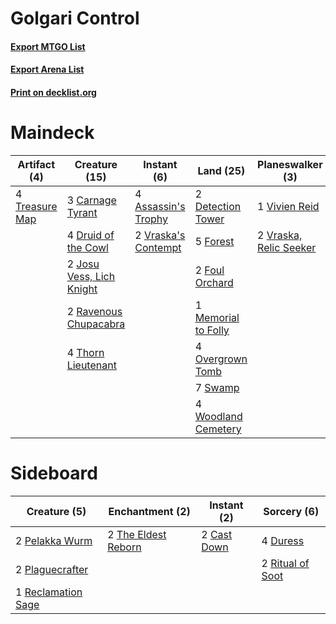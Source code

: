 # Golgari Control

#### [Export MTGO List](../collection/Golgari%20Control/Golgari%20Control.txt)
#### [Export Arena List](../collection/Golgari%20Control/Golgari%20Control_arena.txt)
#### [Print on decklist.org](http://decklist.org/?deckmain=4%09Assassin's%20Trophy%0A3%09Carnage%20Tyrant%0A2%09Detection%20Tower%0A4%09Druid%20of%20the%20Cowl%0A2%09Find%20/%20Finality%0A5%09Forest%0A2%09Foul%20Orchard%0A3%09Golden%20Demise%0A2%09Josu%20Vess,%20Lich%20Knight%0A1%09Memorial%20to%20Folly%0A2%09Never%20Happened%0A4%09Overgrown%20Tomb%0A2%09Ravenous%20Chupacabra%0A7%09Swamp%0A4%09Thorn%20Lieutenant%0A4%09Treasure%20Map%0A1%09Vivien%20Reid%0A2%09Vraska's%20Contempt%0A2%09Vraska,%20Relic%20Seeker%0A4%09Woodland%20Cemetery&deckside=2%09Cast%20Down%0A4%09Duress%0A2%09Pelakka%20Wurm%0A2%09Plaguecrafter%0A1%09Reclamation%20Sage%0A2%09Ritual%20of%20Soot%0A2%09The%20Eldest%20Reborn)
# Maindeck

|                                      Artifact (4)                                       |                                           Creature (15)                                           |                                         Instant (6)                                          |                                          Land (25)                                           |                                        Planeswalker (3)                                         |                                        Sorcery (5)                                        |   Unknown (2)   |
|-----------------------------------------------------------------------------------------|---------------------------------------------------------------------------------------------------|----------------------------------------------------------------------------------------------|----------------------------------------------------------------------------------------------|-------------------------------------------------------------------------------------------------|-------------------------------------------------------------------------------------------|-----------------|
|4 [Treasure Map](http://gatherer.wizards.com/Pages/Card/Details.aspx?multiverseid=435410)|3 [Carnage Tyrant](http://gatherer.wizards.com/Pages/Card/Details.aspx?multiverseid=435334)        |4 [Assassin's Trophy](http://gatherer.wizards.com/Pages/Card/Details.aspx?multiverseid=452902)|2 [Detection Tower](http://gatherer.wizards.com/Pages/Card/Details.aspx?multiverseid=447386)  |1 [Vivien Reid](http://gatherer.wizards.com/Pages/Card/Details.aspx?multiverseid=447344)         |3 [Golden Demise](http://gatherer.wizards.com/Pages/Card/Details.aspx?multiverseid=439730) |2 Find / Finality|
|                                                                                         |4 [Druid of the Cowl](http://gatherer.wizards.com/Pages/Card/Details.aspx?multiverseid=423773)     |2 [Vraska's Contempt](http://gatherer.wizards.com/Pages/Card/Details.aspx?multiverseid=435283)|5 [Forest](http://gatherer.wizards.com/Pages/Card/Details.aspx?multiverseid=439860)           |2 [Vraska, Relic Seeker](http://gatherer.wizards.com/Pages/Card/Details.aspx?multiverseid=435388)|2 [Never Happened](http://gatherer.wizards.com/Pages/Card/Details.aspx?multiverseid=452830)|                 |
|                                                                                         |2 [Josu Vess, Lich Knight](http://gatherer.wizards.com/Pages/Card/Details.aspx?multiverseid=442983)|                                                                                              |2 [Foul Orchard](http://gatherer.wizards.com/Pages/Card/Details.aspx?multiverseid=429671)     |                                                                                                 |                                                                                           |                 |
|                                                                                         |2 [Ravenous Chupacabra](http://gatherer.wizards.com/Pages/Card/Details.aspx?multiverseid=442093)   |                                                                                              |1 [Memorial to Folly](http://gatherer.wizards.com/Pages/Card/Details.aspx?multiverseid=443130)|                                                                                                 |                                                                                           |                 |
|                                                                                         |4 [Thorn Lieutenant](http://gatherer.wizards.com/Pages/Card/Details.aspx?multiverseid=447339)      |                                                                                              |4 [Overgrown Tomb](http://gatherer.wizards.com/Pages/Card/Details.aspx?multiverseid=405103)   |                                                                                                 |                                                                                           |                 |
|                                                                                         |                                                                                                   |                                                                                              |7 [Swamp](http://gatherer.wizards.com/Pages/Card/Details.aspx?multiverseid=439858)            |                                                                                                 |                                                                                           |                 |
|                                                                                         |                                                                                                   |                                                                                              |4 [Woodland Cemetery](http://gatherer.wizards.com/Pages/Card/Details.aspx?multiverseid=443136)|                                                                                                 |                                                                                           |                 |


# Sideboard

|                                        Creature (5)                                         |                                       Enchantment (2)                                        |                                     Instant (2)                                      |                                        Sorcery (6)                                        |
|---------------------------------------------------------------------------------------------|----------------------------------------------------------------------------------------------|--------------------------------------------------------------------------------------|-------------------------------------------------------------------------------------------|
|2 [Pelakka Wurm](http://gatherer.wizards.com/Pages/Card/Details.aspx?multiverseid=382322)    |2 [The Eldest Reborn](http://gatherer.wizards.com/Pages/Card/Details.aspx?multiverseid=442978)|2 [Cast Down](http://gatherer.wizards.com/Pages/Card/Details.aspx?multiverseid=442969)|4 [Duress](http://gatherer.wizards.com/Pages/Card/Details.aspx?multiverseid=14557)         |
|2 [Plaguecrafter](http://gatherer.wizards.com/Pages/Card/Details.aspx?multiverseid=452832)   |                                                                                              |                                                                                      |2 [Ritual of Soot](http://gatherer.wizards.com/Pages/Card/Details.aspx?multiverseid=452834)|
|1 [Reclamation Sage](http://gatherer.wizards.com/Pages/Card/Details.aspx?multiverseid=389651)|                                                                                              |                                                                                      |                                                                                           |

